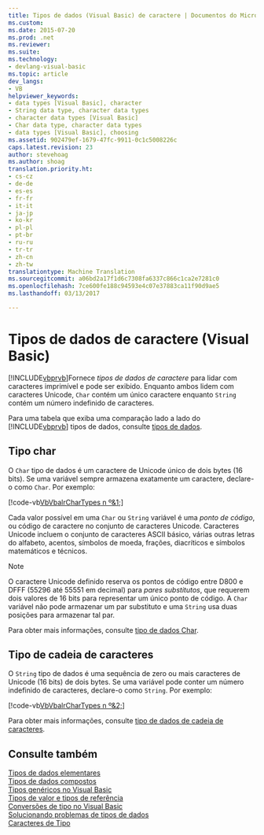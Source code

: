 ```yaml
---
title: Tipos de dados (Visual Basic) de caractere | Documentos do Microsoft
ms.custom: 
ms.date: 2015-07-20
ms.prod: .net
ms.reviewer: 
ms.suite: 
ms.technology:
- devlang-visual-basic
ms.topic: article
dev_langs:
- VB
helpviewer_keywords:
- data types [Visual Basic], character
- String data type, character data types
- character data types [Visual Basic]
- Char data type, character data types
- data types [Visual Basic], choosing
ms.assetid: 902479ef-1679-47fc-9911-0c1c5008226c
caps.latest.revision: 23
author: stevehoag
ms.author: shoag
translation.priority.ht:
- cs-cz
- de-de
- es-es
- fr-fr
- it-it
- ja-jp
- ko-kr
- pl-pl
- pt-br
- ru-ru
- tr-tr
- zh-cn
- zh-tw
translationtype: Machine Translation
ms.sourcegitcommit: a06bd2a17f1d6c7308fa6337c866c1ca2e7281c0
ms.openlocfilehash: 7ce600fe188c94593e4c07e37883ca11f90d9ae5
ms.lasthandoff: 03/13/2017

---
```

# <a name="character-data-types-visual-basic"></a>Tipos de dados de caractere (Visual Basic)
[!INCLUDE[vbprvb](../../../../csharp/programming-guide/concepts/linq/includes/vbprvb_md.md)]Fornece *tipos de dados de caractere* para lidar com caracteres imprimível e pode ser exibido. Enquanto ambos lidem com caracteres Unicode, `Char` contém um único caractere enquanto `String` contém um número indefinido de caracteres.  
  
 Para uma tabela que exiba uma comparação lado a lado do [!INCLUDE[vbprvb](../../../../csharp/programming-guide/concepts/linq/includes/vbprvb_md.md)] tipos de dados, consulte [tipos de dados](../../../../visual-basic/language-reference/data-types/data-type-summary.md).  
  
## <a name="char-type"></a>Tipo char  
 O `Char` tipo de dados é um caractere de Unicode único de dois bytes (16 bits). Se uma variável sempre armazena exatamente um caractere, declare-o como `Char`. Por exemplo:  
  
 [!code-vb[VbVbalrCharTypes n º&1;](../../../../visual-basic/programming-guide/language-features/data-types/codesnippet/VisualBasic/character-data-types_1.vb)]  
  
 Cada valor possível em uma `Char` ou `String` variável é uma *ponto de código*, ou código de caractere no conjunto de caracteres Unicode. Caracteres Unicode incluem o conjunto de caracteres ASCII básico, várias outras letras do alfabeto, acentos, símbolos de moeda, frações, diacríticos e símbolos matemáticos e técnicos.  
  
> [!NOTE]
>  O caractere Unicode definido reserva os pontos de código entre D800 e DFFF (55296 até 55551 em decimal) para *pares substitutos*, que requerem dois valores de 16 bits para representar um único ponto de código. A `Char` variável não pode armazenar um par substituto e uma `String` usa duas posições para armazenar tal par.  
  
 Para obter mais informações, consulte [tipo de dados Char](../../../../visual-basic/language-reference/data-types/char-data-type.md).  
  
## <a name="string-type"></a>Tipo de cadeia de caracteres  
 O `String` tipo de dados é uma sequência de zero ou mais caracteres de Unicode (16 bits) de dois bytes. Se uma variável pode conter um número indefinido de caracteres, declare-o como `String`. Por exemplo:  
  
 [!code-vb[VbVbalrCharTypes n º&2;](../../../../visual-basic/programming-guide/language-features/data-types/codesnippet/VisualBasic/character-data-types_2.vb)]  
  
 Para obter mais informações, consulte [tipo de dados de cadeia de caracteres](../../../../visual-basic/language-reference/data-types/string-data-type.md).  
  
## <a name="see-also"></a>Consulte também  
 [Tipos de dados elementares](../../../../visual-basic/programming-guide/language-features/data-types/elementary-data-types.md)   
 [Tipos de dados compostos](../../../../visual-basic/programming-guide/language-features/data-types/composite-data-types.md)   
 [Tipos genéricos no Visual Basic](../../../../visual-basic/programming-guide/language-features/data-types/generic-types.md)   
 [Tipos de valor e tipos de referência](../../../../visual-basic/programming-guide/language-features/data-types/value-types-and-reference-types.md)   
 [Conversões de tipo no Visual Basic](../../../../visual-basic/programming-guide/language-features/data-types/type-conversions.md)   
 [Solucionando problemas de tipos de dados](../../../../visual-basic/programming-guide/language-features/data-types/troubleshooting-data-types.md)   
 [Caracteres de Tipo](../../../../visual-basic/programming-guide/language-features/data-types/type-characters.md)
